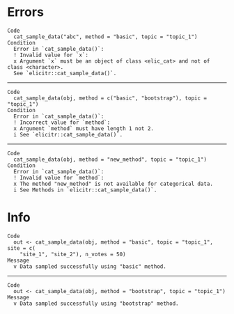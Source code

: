 # Errors

    Code
      cat_sample_data("abc", method = "basic", topic = "topic_1")
    Condition
      Error in `cat_sample_data()`:
      ! Invalid value for `x`:
      x Argument `x` must be an object of class <elic_cat> and not of class <character>.
      See `elicitr::cat_sample_data()`.

---

    Code
      cat_sample_data(obj, method = c("basic", "bootstrap"), topic = "topic_1")
    Condition
      Error in `cat_sample_data()`:
      ! Incorrect value for `method`:
      x Argument `method` must have length 1 not 2.
      i See `elicitr::cat_sample_data()`.

---

    Code
      cat_sample_data(obj, method = "new_method", topic = "topic_1")
    Condition
      Error in `cat_sample_data()`:
      ! Invalid value for `method`:
      x The method "new_method" is not available for categorical data.
      i See Methods in `elicitr::cat_sample_data()`.

# Info

    Code
      out <- cat_sample_data(obj, method = "basic", topic = "topic_1", site = c(
        "site_1", "site_2"), n_votes = 50)
    Message
      v Data sampled successfully using "basic" method.

---

    Code
      out <- cat_sample_data(obj, method = "bootstrap", topic = "topic_1")
    Message
      v Data sampled successfully using "bootstrap" method.

